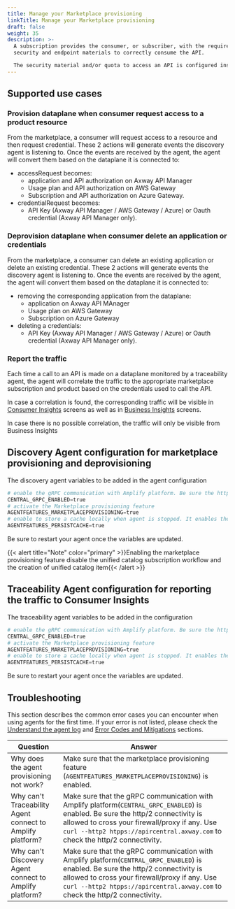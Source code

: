 ```yaml
---
title: Manage your Marketplace provisioning
linkTitle: Manage your Marketplace provisioning
draft: false
weight: 35
description: >-
  A subscription provides the consumer, or subscriber, with the required
  security and endpoint materials to correctly consume the API.

  The security material and/or quota to access an API is configured inside the Gateway either on the Application (Axway API Manager) or the Usage plan (AWS Gateway) or subscription (Azure Gateway).
---
```

## Supported use cases

### Provision dataplane when consumer request access to a product resource

From the marketplace, a consumer will request access to a resource and then request credential. These 2 actions will generate events the discovery agent is listening to. Once the events are received by the agent, the agent will convert them based on the dataplane it is connected to:

* accessRequest becomes:
    * application and API authorization on Axway API Manager
    * Usage plan and API authorization on AWS Gateway
    * Subscription and API authorization on Azure Gateway.
* credentialRequest becomes:
    * API Key (Axway API Manager / AWS Gateway / Azure) or Oauth credential (Axway API Manager only).

### Deprovision dataplane when consumer delete an application or credentials

From the marketplace, a consumer can delete an existing application or delete an existing credential. These 2 actions will generate events the discovery agent is listening to. Once the events are received by the agent, the agent will convert them based on the dataplane it is connected to:

* removing the corresponding application from the dataplane:
    * application on Axway API MAnager
    * Usage plan on AWS Gateway
    * Subscription on Azure Gateway
* deleting a credentials:
    * API Key (Axway API Manager / AWS Gateway / Azure) or Oauth credential (Axway API Manager only).

### Report the traffic

Each time a call to an API is made on a dataplane monitored by a traceability agent, the agent will correlate the traffic to the appropriate marketplace subscription and product based on the credentials used to call the API.

In case a correlation is found, the corresponding traffic will be visible in [Consumer Insights](/docs/manage_marketplace/consumer_experience/consumer_insights) screens as well as in [Business Insights](/docs/get_actionable_insights) screens.

In case there is no possible correlation, the traffic will only be visible from Business Insights

## Discovery Agent configuration for marketplace provisioning and deprovisioning

The discovery agent variables to be added in the agent configuration

```powershell
# enable the gRPC communication with Amplify platform. Be sure the http/2 connectivity is allowed to cross your firewall/proxy if any.
CENTRAL_GRPC_ENABLED=true
# activate the Marketplace provisioning feature
AGENTFEATURES_MARKETPLACEPROVISIONING=true
# enable to store a cache locally when agent is stopped. It enables the agent to resume his treatment from where it left when restarting.
AGENTFEATURES_PERSISTCACHE=true
```

Be sure to restart your agent once the variables are updated.

{{< alert title="Note" color="primary" >}}Enabling the marketplace provisioning feature disable the unified catalog subscription workflow and the creation of unified catalog item{{< /alert >}}

## Traceability Agent configuration for reporting the traffic to Consumer Insights

The traceability agent variables to be added in the configuration

```powershell
# enable the gRPC communication with Amplify platform. Be sure the http/2 connectivity is allowed to cross your firewall/proxy if any.
CENTRAL_GRPC_ENABLED=true
# activate the Marketplace provisioning feature
AGENTFEATURES_MARKETPLACEPROVISIONING=true
# enable to store a cache locally when agent is stopped. It enables the agent to resume his treatment from where it left when restarting.
AGENTFEATURES_PERSISTCACHE=true
```

Be sure to restart your agent once the variables are updated.




## Troubleshooting

This section describes the common error cases you can encounter when using agents for the first time. If your error is not listed, please check the [Understand the agent log](/docs/connect_manage_environ/connect_api_manager/tips-troubleshooting-and-limitations/#understand-the-agent-logs) and [Error Codes and Mitigations](/docs/connect_manage_environ/connect_api_manager/tips-troubleshooting-and-limitations/#error-codes-and-mitigations) sections.

| Question                                                                                                                                                                                                                                                                                                    | Answer                                                                                                                                                                                                                                                                                                                                                                      |
|-------------------------------------------------------------------------------------------------------------------------------------------------------------------------------------------------------------------------------------------------------------------------------------------------------------|-----------------------------------------------------------------------------------------------------------------------------------------------------------------------------------------------------------------------------------------------------------------------------------------------------------------------------------------------------------------------------|
| Why does the agent provisioning not work?                                                                                                                                                                                                                                                     | Make sure that the marketplace provisioning feature (`AGENTFEATURES_MARKETPLACEPROVISIONING`) is enabled.                                                                                                                                                               |
| Why can't Traceability Agent connect to Amplify platform?                                                                                                                                                                                                                                     | Make sure that the gRPC communication with Amplify platform(`CENTRAL_GRPC_ENABLED`) is enabled. Be sure the http/2 connectivity is allowed to cross your firewall/proxy if any.  Use `curl --http2 htpps://apircentral.axway.com` to check the http/2 connectivity.     |
| Why can't Discovery Agent connect to Amplify platform?                                                                                                                                                                                                                                        | Make sure that the gRPC communication with Amplify platform(`CENTRAL_GRPC_ENABLED`) is enabled. Be sure the http/2 connectivity is allowed to cross your firewall/proxy if any. Use `curl --http2 htpps://apircentral.axway.com` to check the http/2 connectivity.      |

